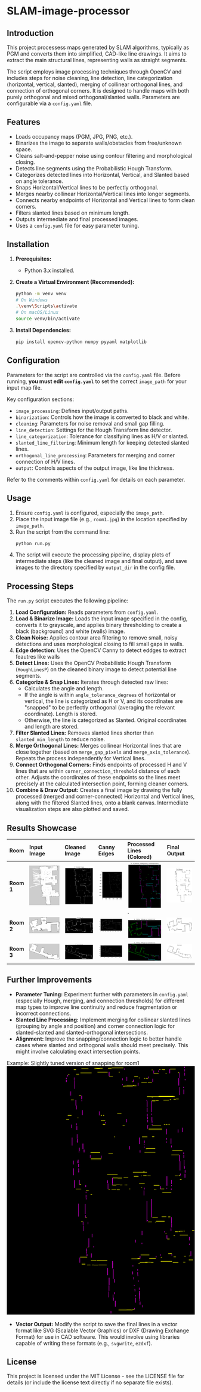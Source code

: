 # SLAM-image-processor

## Introduction

This project processess maps generated by SLAM algorithms, typically as PGM and converts them into simplified, CAD-like line drawings. It aims to extract the main structural lines, representing walls as straight segments.

The script employs image processing techniques through OpenCV and includes steps for noise cleaning, line detection, line categorization (horizontal, vertical, slanted), merging of collinear orthogonal lines, and connection of orthogonal corners. It is designed to handle maps with both purely orthogonal and mixed orthogonal/slanted walls. Parameters are configurable via a `config.yaml` file.

## Features

*   Loads occupancy maps (PGM, JPG, PNG, etc.).
*   Binarizes the image to separate walls/obstacles from free/unknown space.
*   Cleans salt-and-pepper noise using contour filtering and morphological closing.
*   Detects line segments using the Probabilistic Hough Transform.
*   Categorizes detected lines into Horizontal, Vertical, and Slanted based on angle tolerance.
*   Snaps Horizontal/Vertical lines to be perfectly orthogonal.
*   Merges nearby collinear Horizontal/Vertical lines into longer segments.
*   Connects nearby endpoints of Horizontal and Vertical lines to form clean corners.
*   Filters slanted lines based on minimum length.
*   Outputs intermediate and final processed images.
*   Uses a `config.yaml` file for easy parameter tuning.

## Installation

1.  **Prerequisites:**
    *   Python 3.x installed.

2.  **Create a Virtual Environment (Recommended):**
    ```bash
    python -m venv venv
    # On Windows
    .\venv\Scripts\activate
    # On macOS/Linux
    source venv/bin/activate
    ```

3.  **Install Dependencies:**
    ```bash
    pip install opencv-python numpy pyyaml matplotlib
    ```

## Configuration

Parameters for the script are controlled via the `config.yaml` file. Before running, **you must edit `config.yaml`** to set the correct `image_path` for your input map file.

Key configuration sections:

*   `image_processing`: Defines input/output paths.
*   `binarization`: Controls how the image is converted to black and white.
*   `cleaning`: Parameters for noise removal and small gap filling.
*   `line_detection`: Settings for the Hough Transform line detector.
*   `line_categorization`: Tolerance for classifying lines as H/V or slanted.
*   `slanted_line_filtering`: Minimum length for keeping detected slanted lines.
*   `orthogonal_line_processing`: Parameters for merging and corner connection of H/V lines.
*   `output`: Controls aspects of the output image, like line thickness.

Refer to the comments within `config.yaml` for details on each parameter.

## Usage

1.  Ensure `config.yaml` is configured, especially the `image_path`.
2.  Place the input image file (e.g., `room1.jpg`) in the location specified by `image_path`.
3.  Run the script from the command line:
    ```bash
    python run.py
    ```
4.  The script will execute the processing pipeline, display plots of intermediate steps (like the cleaned image and final output), and save images to the directory specified by `output_dir` in the config file.

## Processing Steps

The `run.py` script executes the following pipeline:

1.  **Load Configuration:** Reads parameters from `config.yaml`.
2.  **Load & Binarize Image:** Loads the input image specified in the config, converts it to grayscale, and applies binary thresholding to create a black (background) and white (walls) image.
3.  **Clean Noise:** Applies contour area filtering to remove small, noisy detections and uses morphological closing to fill small gaps in walls.
4. **Edge detection**: Uses the OpenCV Canny to detect eddges to extract feautres like walls 
4.  **Detect Lines:** Uses the OpenCV Probabilistic Hough Transform (`HoughLinesP`) on the cleaned binary image to detect potential line segments.
5.  **Categorize & Snap Lines:** Iterates through detected raw lines:
    *   Calculates the angle and length.
    *   If the angle is within `angle_tolerance_degrees` of horizontal or vertical, the line is categorized as H or V, and its coordinates are "snapped" to be perfectly orthogonal (averaging the relevant coordinate). Length is stored.
    *   Otherwise, the line is categorized as Slanted. Original coordinates and length are stored.
6.  **Filter Slanted Lines:** Removes slanted lines shorter than `slanted_min_length` to reduce noise.
7.  **Merge Orthogonal Lines:** Merges collinear Horizontal lines that are close together (based on `merge_gap_pixels` and `merge_axis_tolerance`). Repeats the process independently for Vertical lines.
8.  **Connect Orthogonal Corners:** Finds endpoints of processed H and V lines that are within `corner_connection_threshold` distance of each other. Adjusts the coordinates of these endpoints so the lines meet precisely at the calculated intersection point, forming cleaner corners.
9.  **Combine & Draw Output:** Creates a final image by drawing the fully processed (merged and corner-connected) Horizontal and Vertical lines, along with the filtered Slanted lines, onto a blank canvas. Intermediate visualization steps are also plotted and saved.

## Results Showcase


| Room      | Input Image             | Cleaned Image                       | Canny Edges                         | Processed Lines (Colored)               | Final Output                    |
| :-------- | :---------------------- | :---------------------------------- | :---------------------------------- | :-------------------------------------- | :------------------------------ |
| **Room 1** | ![Room 1 In](data/room1.jpg) | ![Room 1 Clean](saved_outputs/cleaned_room1.png) | ![Room 3 Edges](resources/edges_room1.png)                             | ![Room 1 Snap](saved_outputs/snapped_room1.png) | ![Room 1 Out](saved_outputs/final_room1.png) |
| **Room 2** | ![Room 2 In](data/room2.jpg) | ![Room 2 Clean](saved_outputs/cleaned_room2.png) | ![Room 3 Edges](resources/edges_room2.png)| `![Room 2 Snap](saved_outputs/snapped_room2.png) | ![Room 2 Out](saved_outputs/final_room2.png) |
| **Room 3** | ![Room 3 In](data/room3.jpg) | ![Room 3 Clean](saved_outputs/cleaned_room3.png)| ![Room 3 Edges](resources/edges_room3.png) | ![Room 3 Snap](saved_outputs/snapped_room3.png) | ![Room 3 Out](saved_outputs/final_room3.png) |



## Further Improvements

*   **Parameter Tuning:** Experiment further with parameters in `config.yaml` (especially Hough, merging, and connection thresholds) for different map types to improve line continuity and reduce fragmentation or incorrect connections.
*   **Slanted Line Processing:** Implement merging for collinear slanted lines (grouping by angle and position) and corner connection logic for slanted-slanted and slanted-orthogonal intersections.
*   **Alignment:** Improve the snapping/connection logic to better handle cases where slanted and orthogonal walls should meet precisely. This might involve calculating exact intersection points.

Example: Slightly tuned version of snapping for room1
![Room 1 snapped](resources/room1_snapped.png)
*   **Vector Output:** Modify the script to save the final lines in a vector format like SVG (Scalable Vector Graphics) or DXF (Drawing Exchange Format) for use in CAD software. This would involve using libraries capable of writing these formats (e.g., `svgwrite`, `ezdxf`).


## License

This project is licensed under the MIT License - see the LICENSE file for details (or include the license text directly if no separate file exists).